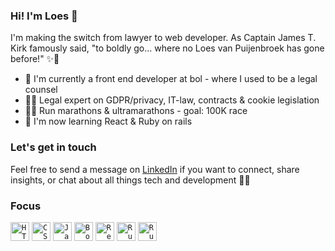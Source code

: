 ### Hi! I'm Loes 🖖

I'm making the switch from lawyer to web developer. As Captain James T. Kirk famously said, "to boldly go... where no Loes van Puijenbroek has gone before!" ✨🚀

- 💙 I'm currently a front end developer at bol - where I used to be a legal counsel
- 👩‍💼 Legal expert on GDPR/privacy, IT-law, contracts & cookie legislation
- 🏃‍♀️ Run marathons & ultramarathons - goal: 100K race
- 🌱 I'm now learning React & Ruby on rails

### Let's get in touch

Feel free to send a message on [LinkedIn](linkedin.com/in/loesvanpuijenbroek) if you want to connect, share insights, or chat about all things tech and development 🙋‍♀️

### Focus
<div align="left">
	<code><img width="30" src="https://user-images.githubusercontent.com/25181517/192158954-f88b5814-d510-4564-b285-dff7d6400dad.png" alt="HTML" title="HTML"/></code>
	<code><img width="30" src="https://user-images.githubusercontent.com/25181517/183898674-75a4a1b1-f960-4ea9-abcb-637170a00a75.png" alt="CSS" title="CSS"/></code>
	<code><img width="30" src="https://user-images.githubusercontent.com/25181517/117447155-6a868a00-af3d-11eb-9cfe-245df15c9f3f.png" alt="JavaScript" title="JavaScript"/></code>
	<code><img width="30" src="https://user-images.githubusercontent.com/25181517/183898054-b3d693d4-dafb-4808-a509-bab54cf5de34.png" alt="Bootstrap" title="Bootstrap"/></code>
	<code><img width="30" src="https://user-images.githubusercontent.com/25181517/183897015-94a058a6-b86e-4e42-a37f-bf92061753e5.png" alt="React" title="React"/></code>
	<code><img width="30" src="https://user-images.githubusercontent.com/25181517/192603745-7d34df9e-7756-4756-a539-6a61badf7a80.png" alt="Ruby" title="Ruby"/></code>
	<code><img width="30" src="https://user-images.githubusercontent.com/25181517/192603748-3ac17112-3653-4257-80da-a57334b11411.png" alt="Ruby on Rails" title="Ruby on Rails"/></code>
</div>


